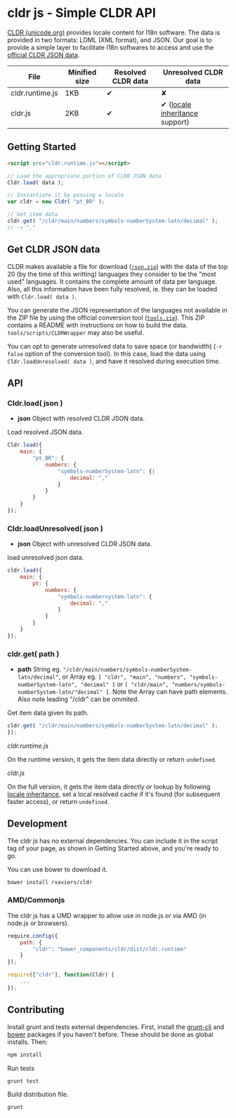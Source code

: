 # cldr js - Simple CLDR API

[CLDR (unicode.org)](http://cldr.unicode.org/) provides locale content for I18n software. The data is provided in two formats: LDML (XML format), and JSON. Our goal is to provide a simple layer to facilitate I18n softwares to access and use the [official CLDR JSON data](http://cldr.unicode.org/index/cldr-spec/json).

| File | Minified size | Resolved CLDR data | Unresolved CLDR data |
|---|---|---|---|
| cldr.runtime.js | 1KB | ✔ | ✘ |
| cldr.js | 2KB | ✔ | ✔ ([locale inheritance](http://www.unicode.org/reports/tr35/#Locale_Inheritance) support) |

## Getting Started

```html
<script src="cldr.runtime.js"></script>
```

```javascript
// Load the appropriate portion of CLDR JSON data
Cldr.load( data );

// Instantiate it by passing a locale
var cldr = new Cldr( "pt_BR" );

// Get item data
cldr.get( "/cldr/main/numbers/symbols-numberSystem-latn/decimal" );
// -> ","
```

## Get CLDR JSON data

CLDR makes available a file for download ([`json.zip`](http://www.unicode.org/Public/cldr/latest/)) with the data of the top 20 (by the time of this writting) languages they consider to be the "most used" languages. It contains the complete amount of data per language. Also, all this information have been fully resolved, ie. they can be loaded with `Cldr.load( data )`.

You can generate the JSON representation of the languages not available in the ZIP file by using the official conversion tool ([`tools.zip`](http://www.unicode.org/Public/cldr/latest/)). This ZIP contains a README with instructions on how to build the data. `tools/scripts/CLDRWrapper` may also be useful.

You can opt to generate unresolved data to save space (or bandwidth) (`-r false` option of the conversion tool). In this case, load the data using `Cldr.loadUnresolved( data )`, and have it resolved during execution time.

## API

### Cldr.load( json )

- **json** Object with resolved CLDR JSON data.

Load resolved JSON data.

```javascript
Cldr.load({
	main: {
		"pt_BR": {
			numbers: {
				"symbols-numberSystem-latn": {|
					decimal: ","
				}
			}
		}
	}
});
```

### Cldr.loadUnresolved( json )

- **json** Object with unresolved CLDR JSON data.

load unresolved json data.

```javascript
cldr.load({
	main: {
		pt: {
			numbers: {
				"symbols-numbersystem-latn": {
					decimal: ","
				}
			}
		}
	}
});
```

### cldr.get( path )

- **path** String eg. `"/cldr/main/numbers/symbols-numberSystem-latn/decimal"`, or Array eg. `[ "cldr", "main", "numbers", "symbols-numberSystem-latn", "decimal" ]` or `[ "cldr/main", "numbers/symbols-numberSystem-latn/"decimal" ]`. Note the Array can have path elements. Also note leading "/cldr" can be ommited. 

Get item data given its path.

```javascript
cldr.get( "/cldr/main/numbers/symbols-numberSystem-latn/decimal" );
});
```

*cldr.runtime.js*

On the runtime version, it gets the item data directly or return `undefined`.

*cldr.js*

On the full version, it gets the item data directly or lookup by following [locale inheritance](http://www.unicode.org/reports/tr35/#Locale_Inheritance), set a local resolved cache if it's found (for subsequent faster access), or return `undefined`.

## Development

The cldr js has no external dependencies. You can include it in the script tag of your page, as shown in Getting Started above, and you're ready to go.

You can use bower to download it.

```bash
bower install rxaviers/cldr
```

### AMD/Commonjs

The cldr js has a UMD wrapper to allow use in node.js or via AMD (in node.js or browsers).

```javascript
require.config({
	path: {
		"cldr": "bower_components/cldr/dist/cldr.runtime"
	}
});

require(["cldr"], function(Cldr) {
	...
});
```

## Contributing

Install grunt and tests external dependencies. First, install the [grunt-cli](http://gruntjs.com/getting-started#installing-the-cli) and [bower](http://bower.io/) packages if you haven't before. These should be done as global installs. Then:

```bash
npm install
```
Run tests
```bash
grunt test
```
Build distribution file.
```bash
grunt
```
